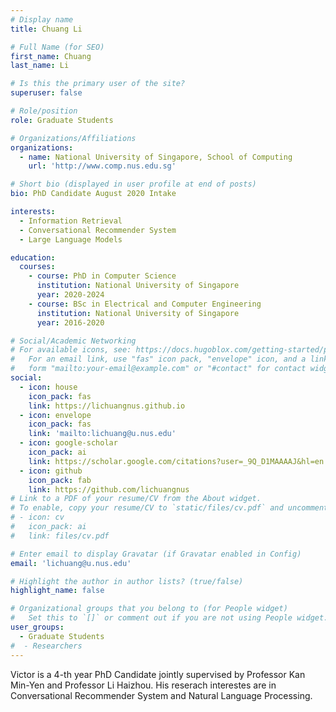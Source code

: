```yaml
---
# Display name
title: Chuang Li 

# Full Name (for SEO)
first_name: Chuang
last_name: Li

# Is this the primary user of the site?
superuser: false

# Role/position
role: Graduate Students

# Organizations/Affiliations
organizations:
  - name: National University of Singapore, School of Computing
    url: 'http://www.comp.nus.edu.sg'

# Short bio (displayed in user profile at end of posts)
bio: PhD Candidate August 2020 Intake

interests:
  - Information Retrieval
  - Conversational Recommender System
  - Large Language Models

education:
  courses:
    - course: PhD in Computer Science
      institution: National University of Singapore
      year: 2020-2024
    - course: BSc in Electrical and Computer Engineering
      institution: National University of Singapore
      year: 2016-2020

# Social/Academic Networking
# For available icons, see: https://docs.hugoblox.com/getting-started/page-builder/#icons
#   For an email link, use "fas" icon pack, "envelope" icon, and a link in the
#   form "mailto:your-email@example.com" or "#contact" for contact widget.
social:
  - icon: house
    icon_pack: fas
    link: https://lichuangnus.github.io
  - icon: envelope
    icon_pack: fas
    link: 'mailto:lichuang@u.nus.edu'
  - icon: google-scholar
    icon_pack: ai
    link: https://scholar.google.com/citations?user=_9Q_D1MAAAAJ&hl=en
  - icon: github
    icon_pack: fab
    link: https://github.com/lichuangnus
# Link to a PDF of your resume/CV from the About widget.
# To enable, copy your resume/CV to `static/files/cv.pdf` and uncomment the lines below.
# - icon: cv
#   icon_pack: ai
#   link: files/cv.pdf

# Enter email to display Gravatar (if Gravatar enabled in Config)
email: 'lichuang@u.nus.edu'

# Highlight the author in author lists? (true/false)
highlight_name: false

# Organizational groups that you belong to (for People widget)
#   Set this to `[]` or comment out if you are not using People widget.
user_groups:
  - Graduate Students
#  - Researchers
---
```


Victor is a 4-th year PhD Candidate jointly supervised by Professor Kan Min-Yen and Professor Li Haizhou. His reserach interestes are in Conversational Recommender System and Natural Language Processing. 
